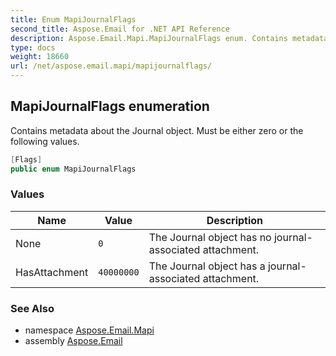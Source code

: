 ```yaml
---
title: Enum MapiJournalFlags
second_title: Aspose.Email for .NET API Reference
description: Aspose.Email.Mapi.MapiJournalFlags enum. Contains metadata about the Journal object. Must be either zero or the following values
type: docs
weight: 18660
url: /net/aspose.email.mapi/mapijournalflags/
---
```

## MapiJournalFlags enumeration

Contains metadata about the Journal object. Must be either zero or the following values.

```csharp
[Flags]
public enum MapiJournalFlags
```

### Values

| Name | Value | Description |
| --- | --- | --- |
| None | `0` | The Journal object has no journal-associated attachment. |
| HasAttachment | `40000000` | The Journal object has a journal-associated attachment. |

### See Also

* namespace [Aspose.Email.Mapi](../../aspose.email.mapi/)
* assembly [Aspose.Email](../../)


